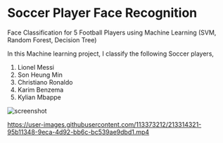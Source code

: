 # Soccer Player Face Recognition
Face Classification for 5 Football Players using Machine Learning (SVM, Random Forest, Decision Tree)

In this Machine learning project, I classify the following Soccer players,
1) Lionel Messi
2) Son Heung Min
3) Christiano Ronaldo 
4) Karim Benzema
5) Kylian Mbappe

![screenshot](https://user-images.githubusercontent.com/113373212/213314298-ea5e702d-e720-402c-92bb-5354817f21d2.png)




https://user-images.githubusercontent.com/113373212/213314321-95b11348-9eca-4d92-bb6c-bc539ae9dbd1.mp4

